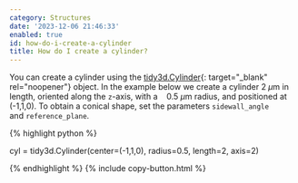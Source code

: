 ```yaml
---
category: Structures
date: '2023-12-06 21:46:33'
enabled: true
id: how-do-i-create-a-cylinder
title: How do I create a cylinder?
---
```


You can create a cylinder using the&nbsp;[tidy3d.Cylinder](https://docs.flexcompute.com/projects/tidy3d/en/latest/_autosummary/tidy3d.Cylinder.html){: target="_blank" rel="noopener"}&nbsp;object. In the example below we create a cylinder 2 $\mu$m in length, oriented along the `z`\-axis, with a&nbsp;&nbsp;&nbsp; 0.5 $\mu$m radius, and positioned at (-1,1,0). To obtain a conical shape, set the parameters&nbsp;`sidewall_angle` and&nbsp;`reference_plane`.&nbsp;

<div markdown class="code-snippet">{% highlight python %}

cyl = tidy3d.Cylinder(center=(-1,1,0), radius=0.5, length=2, axis=2)

{% endhighlight %}
{% include copy-button.html %}</div>
